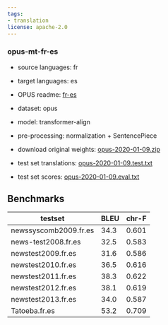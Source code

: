 ```yaml
---
tags:
- translation
license: apache-2.0
---
```


### opus-mt-fr-es

* source languages: fr
* target languages: es
*  OPUS readme: [fr-es](https://github.com/Helsinki-NLP/OPUS-MT-train/blob/master/models/fr-es/README.md)

*  dataset: opus
* model: transformer-align
* pre-processing: normalization + SentencePiece
* download original weights: [opus-2020-01-09.zip](https://object.pouta.csc.fi/OPUS-MT-models/fr-es/opus-2020-01-09.zip)
* test set translations: [opus-2020-01-09.test.txt](https://object.pouta.csc.fi/OPUS-MT-models/fr-es/opus-2020-01-09.test.txt)
* test set scores: [opus-2020-01-09.eval.txt](https://object.pouta.csc.fi/OPUS-MT-models/fr-es/opus-2020-01-09.eval.txt)

## Benchmarks

| testset               | BLEU  | chr-F |
|-----------------------|-------|-------|
| newssyscomb2009.fr.es 	| 34.3 	| 0.601 |
| news-test2008.fr.es 	| 32.5 	| 0.583 |
| newstest2009.fr.es 	| 31.6 	| 0.586 |
| newstest2010.fr.es 	| 36.5 	| 0.616 |
| newstest2011.fr.es 	| 38.3 	| 0.622 |
| newstest2012.fr.es 	| 38.1 	| 0.619 |
| newstest2013.fr.es 	| 34.0 	| 0.587 |
| Tatoeba.fr.es 	| 53.2 	| 0.709 |

